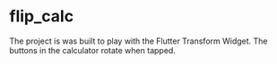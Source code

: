 # flip_calc

The project is was built to play with the Flutter Transform Widget.
The buttons in the calculator rotate when tapped.
